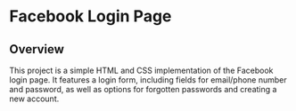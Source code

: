 # Facebook Login Page #
## Overview ##
This project is a simple HTML and CSS implementation of the Facebook login page. It features a login form, including fields for email/phone number and password, as well as options for forgotten passwords and creating a new account.
